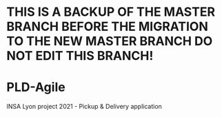 # THIS IS A BACKUP OF THE MASTER BRANCH BEFORE THE MIGRATION TO THE NEW MASTER BRANCH DO NOT EDIT THIS BRANCH!

# PLD-Agile
INSA Lyon project 2021 - Pickup &amp; Delivery application


